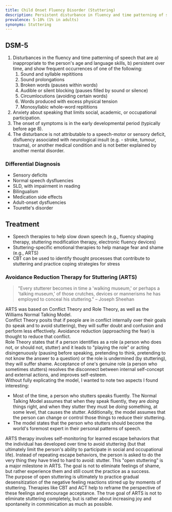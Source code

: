 ```yaml
---
title: Child Onset Fluency Disorder (Stuttering)
description: Persistent disturbance in fluency and time patterning of speech with onset in childhood.
prevalence: 5-10% (1% in adults)
synonyms: Stuttering
---
```


## DSM-5
1. Disturbances in the fluency and time patterning of speech that are a) inappropriate to the person's age and language skills, b) persistent over time, and show frequent occurrences of one of the following:  
    1. Sound and syllable repititions  
    2. Sound prolongations  
    3. Broken words (pauses within words)  
    4. Audible or silent blocking (pauses filled by sound or silence)  
    5. Circumlocutions (avoiding certain words)  
    6. Words produced with excess physical tension  
    7. Monosyllabic whole-word repititions  
2. Anxiety about speaking that limits social, academic, or occupational participation.  
3. The onset of symptoms is in the early developmental period (typically before age 8).  
4. The disturbance is not attributable to a speech-motor or sensory deficit, disfluency associated with neurological insult (e.g. - stroke, tumour, trauma), or another medical condition and is not better explained by another mental disorder.  

### Differential Diagnosis
- Sensory deficits  
- Normal speech dysfluencies  
- SLD, with impairment in reading  
- Bilingualism  
- Medication side effects  
- Adult-onset dysfluencies  
- Tourette's disorder

## Treatment

- Speech therapies to help slow down speech (e.g., fluency shaping therapy, stuttering modification therapy, electronic fluency devices)
- Stuttering-specific emotional therapies to help manage fear and shame (e.g., ARTS)
- CBT can be used to identify thought processes that contribute to stuttering and practice coping strategies for stress

### Avoidance Reduction Therapy for Stuttering (ARTS)
> "Every stutterer becomes in time a 'walking museum,' or perhaps a 'talking museum,' of those crutches, devices or mannerisms he has employed to conceal his stuttering." – Joseph Sheehan

ARTS was based on Conflict Theory and Role Theory, as well as the Williams Normal Talking Model.  
Conflict Theory posits that if people are in conflict internally over their goals (to speak and to avoid stuttering), they will suffer doubt and confusion and perform less effectively. Avoidance reduction (approaching the fear) is thought to reduce that conflict.  
Role Theory states that if a person identifies as a role (a person who does not, or should not, stutter) and it leads to "playing the role" or acting disingenuously (pausing before speaking, pretending to think, pretending to not know the answer to a question) or the role is undermined (by stuttering), they will suffer shame. Acceptance of one's genuine role (a person who sometimes stutters) resolves the disconnect between internal self-concept and external actions, and improves self-esteem.  
Without fully explicating the model, I wanted to note two aspects I found interesting:  
- Most of the time, a person who stutters speaks fluently. The Normal Talking Model assumes that when they speak fluently, they are <i>doing</i> things right, and when they stutter they must be <i>doing</i> something, at some level, that causes the stutter. Additionally, the model assumes that the person can change or control those things to reduce their stuttering.  
- The model states that the person who stutters should become the world's foremost expert in their personal patterns of speech.  

ARTS therapy involves self-monitoring for learned escape behaviors that the individual has developed over time to avoid stuttering (but that ultimately limit the person's ability to participate in social and occupational life). Instead of repeating escape behaviors, the person is asked to do the very thing they have tried to hard to avoid: stutter. This "open stuttering" is a major milestone in ARTS. The goal is not to eliminate feelings of shame, but rather experience them and still count the practice as a success.  
The purpose of open stuttering is ultimately to practice gradual desensitization of the negative feeling reactions stirred up by moments of stuttering. Therapies like CBT and ACT help to reframe the perspective of these feelings and encourage acceptance. The true goal of ARTS is not to eliminate stuttering completely, but is rather about increasing joy and spontaneity in comminication as much as possible.
